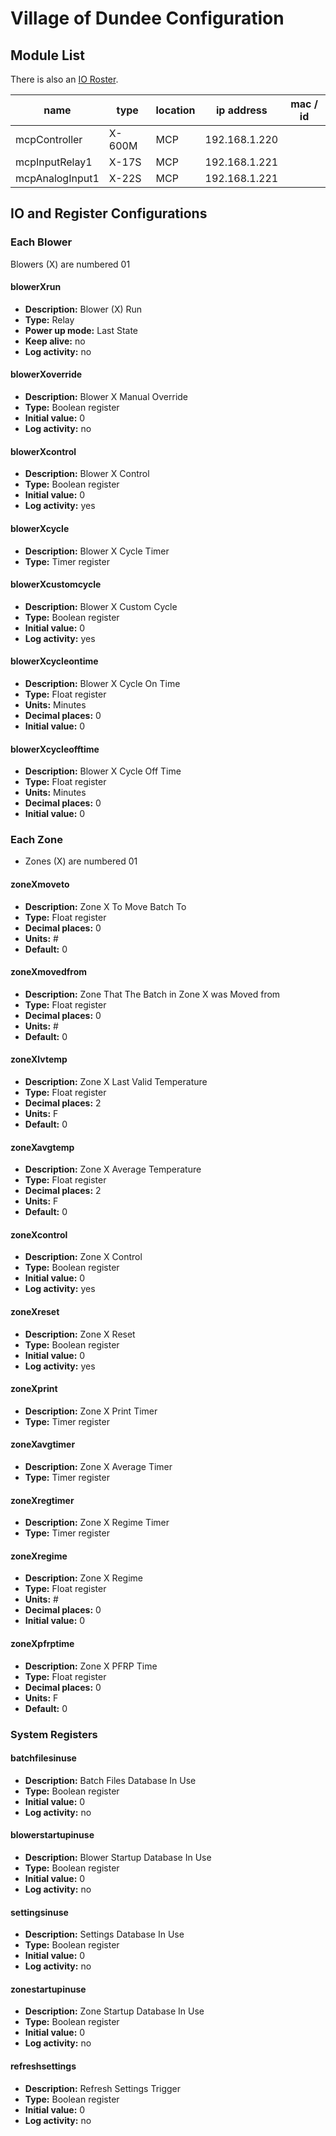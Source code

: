 # Village of Dundee Configuration




## Module List

There is also an [IO Roster][io-roster].

[io-roster]: IO_ROSTER.md

name               | type         | location | ip address    | mac / id
------------------ | ------------ | -------- | ------------- | -----------------
mcpController      | X-600M       | MCP      | 192.168.1.220 |
mcpInputRelay1     | X-17S        | MCP      | 192.168.1.221 |
mcpAnalogInput1    | X-22S        | MCP      | 192.168.1.221 |

## IO and Register Configurations

### Each Blower

Blowers (X) are numbered 01

#### blowerXrun

- **Description:** Blower (X) Run
- **Type:** Relay
- **Power up mode:** Last State
- **Keep alive:** no
- **Log activity:** no

#### blowerXoverride

- **Description:** Blower X Manual Override
- **Type:** Boolean register
- **Initial value:** 0
- **Log activity:** no

#### blowerXcontrol

- **Description:** Blower X Control
- **Type:** Boolean register
- **Initial value:** 0
- **Log activity:** yes

#### blowerXcycle

- **Description:** Blower X Cycle Timer
- **Type:** Timer register

#### blowerXcustomcycle

- **Description:** Blower X Custom Cycle
- **Type:** Boolean register
- **Initial value:** 0
- **Log activity:** yes

#### blowerXcycleontime

- **Description:** Blower X Cycle On Time
- **Type:** Float register
- **Units:** Minutes
- **Decimal places:** 0
- **Initial value:** 0

#### blowerXcycleofftime

- **Description:** Blower X Cycle Off Time
- **Type:** Float register
- **Units:** Minutes
- **Decimal places:** 0
- **Initial value:** 0

### Each Zone

- Zones (X) are numbered 01

#### zoneXmoveto

- **Description:** Zone X To Move Batch To
- **Type:** Float register
- **Decimal places:** 0
- **Units:** #
- **Default:** 0

#### zoneXmovedfrom

- **Description:** Zone That The Batch in Zone X was Moved from
- **Type:** Float register
- **Decimal places:** 0
- **Units:** #
- **Default:** 0

#### zoneXlvtemp

- **Description:** Zone X Last Valid Temperature
- **Type:** Float register
- **Decimal places:** 2
- **Units:** F
- **Default:** 0

#### zoneXavgtemp

- **Description:** Zone X Average Temperature
- **Type:** Float register
- **Decimal places:** 2
- **Units:** F
- **Default:** 0

#### zoneXcontrol

- **Description:** Zone X Control
- **Type:** Boolean register
- **Initial value:** 0
- **Log activity:** yes

#### zoneXreset

- **Description:** Zone X Reset
- **Type:** Boolean register
- **Initial value:** 0
- **Log activity:** yes

#### zoneXprint

- **Description:** Zone X Print Timer
- **Type:** Timer register

#### zoneXavgtimer

- **Description:** Zone X Average Timer
- **Type:** Timer register

#### zoneXregtimer

- **Description:** Zone X Regime Timer
- **Type:** Timer register

#### zoneXregime

- **Description:** Zone X Regime
- **Type:** Float register
- **Units:** #
- **Decimal places:** 0
- **Initial value:** 0

#### zoneXpfrptime

- **Description:** Zone X PFRP Time
- **Type:** Float register
- **Decimal places:** 0
- **Units:** F
- **Default:** 0

### System Registers

#### batchfilesinuse

- **Description:** Batch Files Database In Use
- **Type:** Boolean register
- **Initial value:** 0
- **Log activity:** no

#### blowerstartupinuse

- **Description:** Blower Startup Database In Use
- **Type:** Boolean register
- **Initial value:** 0
- **Log activity:** no

#### settingsinuse

- **Description:** Settings Database In Use
- **Type:** Boolean register
- **Initial value:** 0
- **Log activity:** no

#### zonestartupinuse

- **Description:** Zone Startup Database In Use
- **Type:** Boolean register
- **Initial value:** 0
- **Log activity:** no

#### refreshsettings

- **Description:** Refresh Settings Trigger
- **Type:** Boolean register
- **Initial value:** 0
- **Log activity:** no
